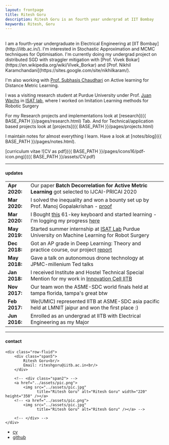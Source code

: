 ```yaml
---
layout: frontpage
title: Ritesh Goru
description: Ritesh Goru is an fourth year undergrad at IIT Bombay
keywords: Ritesh, Goru
---
```

<br>
I am a fourth-year undergraduate in Electrical Engineering at [IIT Bombay](http://iitb.ac.in/). I'm interested in Stochastic Approximation and MCMC techniques for Optimisation. I'm currently doing my undergrad project on distributed SGD with straggler mitigation with [Prof. Vivek Bokar](https://en.wikipedia.org/wiki/Vivek_Borkar) and [Prof. Nikhil Karamchandani](https://sites.google.com/site/nikhilkaram/). 

I'm also working with [Prof. Subhasis Chaudhari](https://en.wikipedia.org/wiki/Subhasis_Chaudhuri) on Active learning for Distance Metric Learning.

I was a visiting research student at Purdue University under Prof. [Juan Wachs](https://web.ics.purdue.edu/~jpwachs/) in [ISAT lab](https://engineering.purdue.edu/isat/), where I worked on Imitation Learning methods for Robotic Surgery

For my Research projects and implementations look at [research]({{ BASE_PATH }}/pages/research.html) Tab. And for Technical/application based projects look at [projects]({{ BASE_PATH }}/pages/projects.html)

I maintain notes for almost everything I learn. Have a look at [notes/blog]({{ BASE_PATH }}/pages/notes.html).

[curriculum vitae ![CV as pdf]({{ BASE_PATH }}/pages/icons16/pdf-icon.png)]({{ BASE_PATH }}/assets/CV.pdf)<br/>

---

<div class="container">
<!-- <div style="height:100px;overflow:auto;"> -->
<h4><a name="updates"></a>updates</h4>
<table>
<col width="80px">
<col width="650px">
<tr><td><b>Apr 2020:</b></td><td>Our paper <b>Batch Decorrelation for Active Metric Learning</b> got selected to IJCAI-PRICAI 2020</td></tr>
<tr><td><b>Mar 2020:</b></td><td>I solved the inequality and won a bounty set up by Prof. Manoj Gopalakrishan - <a href="{{ BASE_PATH }}/assets/proof_modified.pdf">proof</a></td></tr>
<tr><td><b>Mar 2020:</b></td><td>I Bought <a href="https://www.casio-intl.com/asia/en/emi/products/cts300/">this</a> 61-key keyboard and started learning - I'm logging my progress <a href="{{ BASE_PATH }}/posts/keyboard.html">here</a></td></tr>
<tr><td><b>May 2019:</b></td><td>Started summer internship at <a href="https://engineering.purdue.edu/isat/">ISAT Lab</a> Purdue University on Machine Learning for Robot Surgery</td></tr>
<tr><td><b>Dec 2018:</b></td><td>Got an AP grade in Deep Learning: Theory and practice course, our project <a href="">report</a></td></tr>
<tr><td><b>May 2018:</b></td><td>Gave a talk on autonomous drone technology at JPMC-millenium Ted talks</td></tr>
<tr><td><b>Jan 2018:</b></td><td>I received Institute and Hostel Technical Special Mention for my work in <a href="http://www.umiciitb.com/">Innovation Cell IITB</a></td></tr>
<tr><td><b>Nov 2017:</b></td><td>Our team won the ASME-SDC world finals held at tampa florida, tampa's great btw</td></tr>
<tr><td><b>Feb 2017:</b></td><td>We(UMIC) represented IITB at ASME-SDC asia pacific held at LMNIT jaipur and won the first place :)</td></tr>
<tr><td><b>Jun 2016:</b></td><td>Enrolled as an undergrad at IITB with Electrical Engineering as my Major</td></tr>

</table>

</div>

---
<div class="container">
<h4><a name="contact"></a>contact</h4>

    <div class="row-fluid">
        <div class="span5">
            Ritesh Goru<br/>
            Email: riteshgoru@iitb.ac.in<br/>
        </div>

        <!-- <div class="span2"> -->
        <a href="../assets/pic.png">
            <img src="../assets/pic.jpg"
                  title="Ritesh Goru" alt="Ritesh Goru" width="220" height="350" /></a>
        <!-- <a href="../assets/pic.png">
            <img src="../assets/pic.jpg"
                  title="Ritesh Goru" alt="Ritesh Goru" /></a> -->

        <!-- </div> -->
    </div>
</div>

<div class="navbar">
  <div class="navbar-inner">
      <ul class="nav">
          <li><a href="{{ BASE_PATH }}/assets/CV.pdf">cv</a></li>
          <li><a href="https://github.com/BlackWingedKing">github</a></li>
          <!-- <li><a href="https://blackwingedking.github.io/blog">Blog</a></li> -->
          <!-- <li><a href="https://twitter.com/dog_feelings">Twitter (@dog_feelings)</a></li> -->
      </ul>
  </div>
</div>